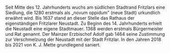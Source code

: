 Seit Mitte des 12. Jahrhunderts wuchs am südlichen Stadtrand Fritzlars eine Siedlung, die 1280 erstmals als „novum oppidum" (neue Stadt) urkundlich erwähnt wird.
Bis 1637 stand an dieser Stelle das Rathaus der eigenständigen Fritzlarer Neustadt.
Zu Beginn des 14. Jahrhunderts erhielt die Neustadt eine eigene Stadtmauer.
1368 werden erstmals Bürgermeister und Rat genannt.
Der Mainzer Erzbischof Adolf gab 1464 seine Zustimmung zur Verschmelzung der Neustadt mit der Stadt Fritzlar.
In den Jahren 2018 bis 2021 von K. J. Mette grundlegend saniert.
